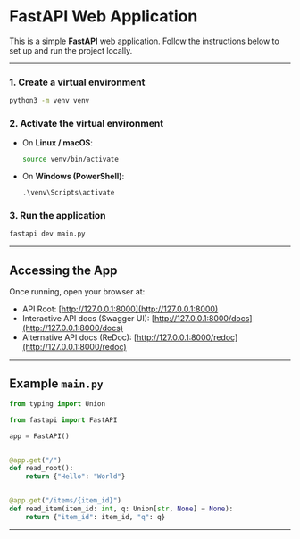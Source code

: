 # FastAPI Web Application

This is a simple **FastAPI** web application. Follow the instructions below to set up and run the project locally.

---

### 1. Create a virtual environment

```bash
python3 -m venv venv
```

### 2. Activate the virtual environment

- On **Linux / macOS**:

  ```bash
  source venv/bin/activate
  ```

- On **Windows (PowerShell)**:

  ```powershell
  .\venv\Scripts\activate
  ```

### 3. Run the application

```bash
fastapi dev main.py
```

---

## Accessing the App

Once running, open your browser at:

- API Root: [http://127.0.0.1:8000](http://127.0.0.1:8000)
- Interactive API docs (Swagger UI): [http://127.0.0.1:8000/docs](http://127.0.0.1:8000/docs)
- Alternative API docs (ReDoc): [http://127.0.0.1:8000/redoc](http://127.0.0.1:8000/redoc)

---

## Example `main.py`

```python
from typing import Union

from fastapi import FastAPI

app = FastAPI()


@app.get("/")
def read_root():
    return {"Hello": "World"}


@app.get("/items/{item_id}")
def read_item(item_id: int, q: Union[str, None] = None):
    return {"item_id": item_id, "q": q}
```

---
